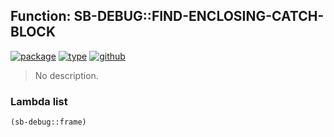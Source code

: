 ## Function: SB-DEBUG::FIND-ENCLOSING-CATCH-BLOCK
[![package](https://img.shields.io/badge/Package-SB--DEBUG-5f9ea0.svg?style=social&colorA=999999)](../) [![type](https://img.shields.io/badge/Type-Function-5f9ea0.svg?style=social&colorA=999999)](../#function) [![github](https://img.shields.io/badge/GitHub-View_the_source-5f9ea0.svg?style=social&colorA=999999&logo=github)](https://github.com/sbcl/sbcl/blob/master/src/code/debug.lisp/) 

> No description.

### Lambda list
```cl
(sb-debug::frame)
```
